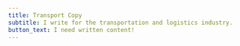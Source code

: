 ```yaml
---
title: Transport Copy
subtitle: I write for the transportation and logistics industry.
button_text: I need written content!
---
```


